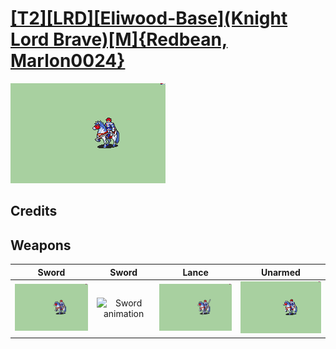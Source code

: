 # [\[T2\]\[LRD\]\[Eliwood-Base\]\(Knight Lord Brave\)\[M\]{Redbean, Marlon0024}](./%5BT2%5D%5BLRD%5D%5BEliwood-Base%5D(Knight%20Lord%20Brave)%5BM%5D%7BRedbean,%20Marlon0024%7D)

<img src="./1.%20Sword/Sword_000.png" alt="[T2][LRD][Eliwood-Base](Knight Lord Brave)[M]{Redbean, Marlon0024} standing" />

## Credits



## Weapons


|Sword |Sword |Lance |Unarmed |
|  :---: | :---: | :---: | :---: |
| <img alt="Sword animation" src="./1.%20Sword/Sword.gif" /> | <img alt="Sword animation" src="./1.%20Sword%20(Durandal)/Sword.gif" /> | <img alt="Lance animation" src="./2.%20Lance/Lance.gif" /> | <img alt="Unarmed animation" src="./8.%20Unarmed/Unarmed.gif" /> |
